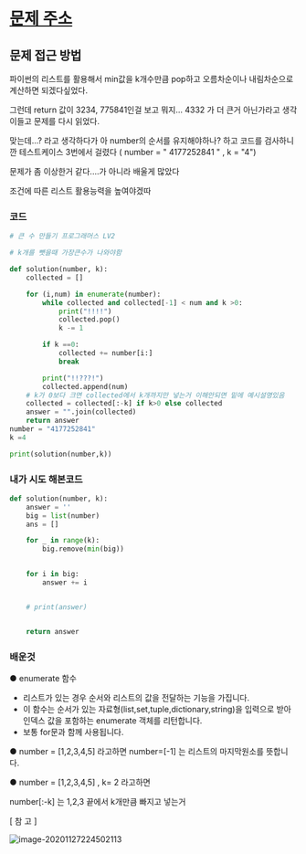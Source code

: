 # [문제 주소](https://programmers.co.kr/learn/courses/30/lessons/42883)

## 문제 접근 방법

파이썬의 리스트를 활용해서 min값을 k개수만큼 pop하고 오름차순이나 내림차순으로 계산하면 되겠다싶었다.

그런데 return 값이 3234, 775841인걸 보고 뭐지... 4332 가 더 큰거 아닌가라고 생각이들고 문제를 다시 읽었다.

맞는데...? 라고 생각하다가 아 number의 순서를 유지해야하나? 하고 코드를 검사하니깐 테스트케이스 3번에서 걸렸다 ( number = " 4177252841 " ,   k = "4")

문제가 좀 이상한거 같다....가 아니라 배울게 많았다

조건에 따른 리스트 활용능력을 높여야겠따


### 코드

```python
# 큰 수 만들기 프로그래머스 LV2

# k개를 뺏을때 가장큰수가 나와야함

def solution(number, k):
    collected = []

    for (i,num) in enumerate(number):
        while collected and collected[-1] < num and k >0:
            print("!!!!")
            collected.pop()
            k -= 1

        if k ==0:
            collected += number[i:]
            break

        print("!!???!")
        collected.append(num)
    # k가 0보다 크면 collected에서 k개까지만 넣는거 이해안되면 밑에 예시설명있음
    collected = collected[:-k] if k>0 else collected
    answer = "".join(collected)
    return answer
number = "4177252841"
k =4

print(solution(number,k))
```

### 내가 시도 해본코드 

```python
def solution(number, k):
    answer = ''
    big = list(number)
    ans = []

    for _ in range(k):
        big.remove(min(big))
    

    for i in big:
        answer += i


    # print(answer)


    return answer

```

### 배운것

● enumerate 함수

- 리스트가 있는 경우 순서와 리스트의 값을 전달하는 기능을 가집니다.
- 이 함수는 순서가 있는 자료형(list,set,tuple,dictionary,string)을 입력으로 받아 인덱스 값을 포함하는 enumerate 객체를 리턴합니다.
- 보통 for문과 함께 사용됩니다.

● number = [1,2,3,4,5] 라고하면 number=[-1] 는 리스트의 마지막원소를 뜻합니다.

● number =  [1,2,3,4,5] , k= 2 라고하면

number[:-k] 는 1,2,3 끝에서 k개만큼 빠지고 넣는거 

[ 참 고 ]

![image-20201127224502113](C:\Users\DoHyun\AppData\Roaming\Typora\typora-user-images\image-20201127224502113.png)